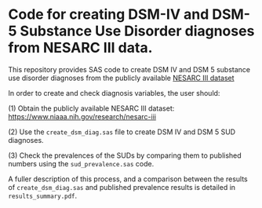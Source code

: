 # Code for creating DSM-IV and DSM-5 Substance Use Disorder diagnoses from NESARC III data.

This repository provides SAS code to create DSM IV and DSM 5 substance use disorder diagnoses from the publicly available [NESARC III dataset](https://www.niaaa.nih.gov/research/nesarc-iii)

In order to create and check diagnosis variables, the user should: 

  (1) Obtain the publicly available NESARC III dataset: https://www.niaaa.nih.gov/research/nesarc-iii

  (2) Use the `create_dsm_diag.sas` file to create DSM IV and DSM 5 SUD diagnoses.

  (3) Check the prevalences of the SUDs by comparing them to published numbers using the `sud_prevalence.sas` code.

A fuller description of this process, and a comparison between the results of `create_dsm_diag.sas` and published prevalence results is detailed in `results_summary.pdf`.
